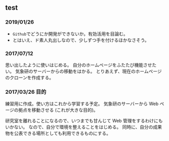 ## test
### 2019/01/26
- `Github`でどうにか開発ができないか。有効活用を目論む。
- とはいえ、ド素人丸出しなので、少しずつ手を付けるほかなさそう。

### 2017/07/12
思い出したように使いはじめる。
自分のホームページをふたたび機能させたい。
気象研のサーバーからの移動をはかる。
とりあえず、現在のホームページのクローンを作成する。

### 2017/03/26 目的
練習用に作成。使い方はこれから学習する予定。
気象研のサーバーから Web ページの拠点を移動させる (これが大きな目的)。

研究室を離れることになるので、いつまでも甘んじて Web 管理をするわけにもいかない。
なので、自分で環境を整えることをはじめる。
同時に、自分の成果物を公表できる場所としても利用できるものにする。
